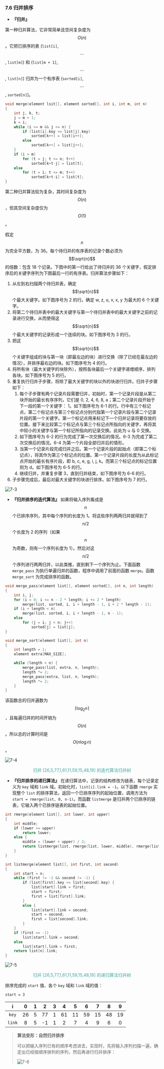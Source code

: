 ### 7.6 归并排序

- **『归并』**

第一种归并算法，它非常简单且空间复杂度为 $$O(n)$$。它把已排序的表 (`list[i]`, $$\cdots$$ , `list[m]`) 和 (`list[m + 1]`, $$\cdots$$ , `list[n]`) 归并为一个有序表 (`sorted[i]`, $$\cdots$$ , `sorted[n]`)。

```c++
void merge(element lsit[], element sorted[], int i, int m, int n)
{
    int j, k, t;
    j = m + 1;
    k = i;
    while (i <= m && j <= n) {
        if (list[i].key <= list[j].key)
            sorted[k++] = list[i++];
        else
            sorted[k++] = list[j++];
    }
    if (i > m)
        for (t = j; t <= n; t++)
            sorted[k+t-j] = list[t];
    else
        for (t = i; t <= m; t++)
            sorted[k+t-i] = list[t];
}
```

第二种归并算法较为复杂，其时间复杂度为 $$O(n)$$，但其空间复杂度仅为 $$O(1)$$。

假定 $$n$$ 为完全平方数，为 36。每个待归并的有序表的记录个数必须为 $$\sqrt{n}$$ 的倍数：包含 18 个记录。下图中的第一行给出了待归并的 36 个关键字，假定排序后的关键字序列为下图最后一行的有序表。归并算法步骤如下：

1. 从左到右扫描两个待归并表，确定 $$\sqrt{n}$$ 个最大关键字。如下图序号为 2 的行。确定 w, z, u, v, x, y 为最大的 6 个关键字。
2. 将第二个待归并表中的最大关键字与第一个待归并表中的最大关键字之前的记录进行交换，从而使得这 $$\sqrt{n}$$ 个最大关键字的记录形成一个连续的块。如下图序号为 3 的行。
3. 把这 $$\sqrt{n}$$ 个关键字组成的块与第一块（即最左边的块）进行交换（除了已经在最左边的情况），并排序最右边的块。如下图序号为 4 的行。
4. 将所有块（最大关键字的块除外），按照各块最后一个关键字递增顺序，排列各块。如下图序号为 5 的行。
5. 重复执行归并子步骤，将除了最大关键字的块以外的块进行归并。归并子步骤如下：
   1. 每个子步骤有两个记录片段需要归并，初始时，第一个记录片段是从第二块开始的最长有序序列，它们是 0, 2, 4, 6, 8, a；第二个记录片段开始于下一段的第一个关键字： 1。如下图序号为 6-1 的行。行中有三个标记点，第二个标记点与第三个标记点分别代指第一个记录片段与第二个记录片段的第一个关键字。第一个标记点用来标记下一个归并记录将要存放的位置。接下来比较第二个标记点与第三个标记点所指向的关键字，再将其中较小的关键字与第一个标记所指向的记录交换。此处为 u 与 0 交换。
   2. 如下图序号为 6-2 的行为完成了第一次交换后的情况。6-3 为完成了第二次交换后的情况。6-4 为第一个片段全部归并后的情形。
   3. 当第一个记录片段完成归并之后。第一个记录片段的起始点（即第二个标记点），将其作为第三个标记点的位置。第一个记录片段的长度为从此标记点开始的最长有序片段，即 b, c, e, g, i, j, k。而第三个标记点的标记位置则为 d。如下图序号为 6-5 的行。
   4. 继续归并，并重复步骤 3，直到归并结束，如下图序号为 6-6 的行。
6. 子步骤完成后，最后对最大关键字的块进行排序。如下图序号为 7 的行。

![7-3](res/7-3.svg)

- **『归并排序的迭代算法』** 如果将输入序列看成是 $$n$$ 个已排序序列，其中每个序列的长度为 1。将这些序列两两归并就得到了 $$n/2$$ 个长度为 2 的序列（如果 $$n$$ 为奇数，则有一个序列长度为 1）。然后对这 $$n/2$$ 个序列进行两两归并，以此类推，直到剩下一个序列为止。下面函数 `merge_pass` 为执行单遍归并的函数，程序中调用了前面的函数 `merge`。函数 `merge_sort` 为完成排序的函数。

```c++
void merge_pass(element list[], element sorted[], int n, int length)
{
    int i, j;
    for (i = 0; i <= n - 2 * length; i += 2 * length)
        merge(list, sorted, i, i + length - 1, i + 2 * length - 1);
    if (i + length < n)
        merge(list, sorted, i, i + length - 1, n - 1);
    else
        for (j = i; j < n; j++)
            sorted[j] = list[j];
}
```

```c++
void merge_sort(element list[], int n)
{
    int length = 1;
    element extra[MAX_SIZE];

    while (length < n) {
        merge_pass(list, extra, n, length);
        length *= 2;
        merge_pass(extra, list, n, length);
        length *= 2;
    }
}
```

该函数总的归并遍数为 $$\lceil \log_2n \rceil$$，且每遍归并的时间开销为 $$O(n)$$。所以总的计算时间是 $$O(n\log n)$$。

![7-4](res/7-4.svg)

<p style="color:#3ea69f" align="center">
归并 [26,5,77,1,61,11,59,15,48,19] 的迭代算法归并树
</p>

- **『归并排序的递归算法』** 在递归算法中，记录的结构修改为链表，每个记录定义为 `key` 域和 `link` 域。初始化时，`list[i].link = -1`，以下函数 `rmerge` 实现整个 `list` 的排序算法，返回一个已排序序列的起始位置，调用方法为 `start = rmerge(list, 0, n-1)`。而函数 `listmerge` 是归并两个已排序的链表，它输入两个已排序链表的起始位置。

```c++
int rmerge(element list[], int lower, int upper)
{
    int middle;
    if (lower >= upper)
        return lower;
    else {
        middle = (lower + upper) / 2;
        return listmerge(list, rmerge(list, lower, middle), rmerge(list, middle+1, upper));
    }
}
```

```c++
int listmerge(element list[], int first, int second)
{
    int start = n;
    while (first != -1 && second != -1) {
        if (list[first].key <= list[second].key) {
            list[start].link = first;
            start = first;
            first = list[first].link;
        }
        else {
            list[start].link = second;
            start = second;
            first = list[second].link;
        }
    }
    if (first == -1)
        list[start].link = second;
    else
        list[start].link = first;
    return list[n].link;
}
```

![7-5](res/7-5.svg)

<p style="color:#3ea69f" align="center">
归并 [26,5,77,1,61,11,59,15,48,19] 的递归算法归并树
</p>

排序完成的 `start` 值、各个 `key` 域和 `link` 域的值：

`start = 3`

i | 0 | 1 | 2 | 3 | 4 | 5 | 6 | 7 | 8 | 9
:-: | :-: | :-: | :-: | :-: | :-: | :-: | :-: | :-: | :-: | :-:
`key` | 26 | 5 | 77 | 1 | 61 | 11 | 59 | 15 | 48 | 19
`link` | 8 | 5 | -1 | 1 | 2 | 7 | 4 | 9 | 6 | 0

> **算法变形：自然归并排序**
> 
> 可以把输入序列已有的顺序考虑进去，实现时，先将输入序列扫描一遍，确定出已经按顺序排列的序列，然后再进行归并排序：
> 
> ![7-6](res/7-6.svg)
